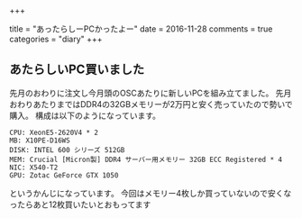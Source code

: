 +++

title = "あったらしーPCかったよー"
date = 2016-11-28
comments = true
categories = "diary"
+++

## あたらしいPC買いました

先月のおわりに注文し今月頭のOSCあたりに新しいPCを組み立てました。
先月おわりあたりまではDDR4の32GBメモリーが2万円と安く売っていたので勢いで購入。
構成は以下のようになっています。

```
CPU: XeonE5-2620V4 * 2
MB: X10PE-D16WS
DISK: INTEL 600 シリーズ 512GB
MEM: Crucial [Micron製] DDR4 サーバー用メモリー 32GB ECC Registered * 4
NIC: X540-T2
GPU: Zotac GeForce GTX 1050
```

というかんじになっています。
今回はメモリー4枚しか買っていないので安くなったらあと12枚買いたいとおもってます
